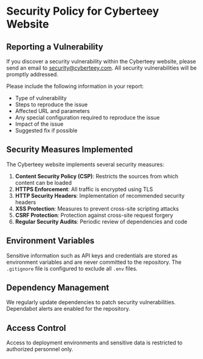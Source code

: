 # Security Policy for Cyberteey Website

## Reporting a Vulnerability

If you discover a security vulnerability within the Cyberteey website, please send an email to security@cyberteey.com. All security vulnerabilities will be promptly addressed.

Please include the following information in your report:

- Type of vulnerability
- Steps to reproduce the issue
- Affected URL and parameters
- Any special configuration required to reproduce the issue
- Impact of the issue
- Suggested fix if possible

## Security Measures Implemented

The Cyberteey website implements several security measures:

1. **Content Security Policy (CSP)**: Restricts the sources from which content can be loaded
2. **HTTPS Enforcement**: All traffic is encrypted using TLS
3. **HTTP Security Headers**: Implementation of recommended security headers
4. **XSS Protection**: Measures to prevent cross-site scripting attacks
5. **CSRF Protection**: Protection against cross-site request forgery
6. **Regular Security Audits**: Periodic review of dependencies and code

## Environment Variables

Sensitive information such as API keys and credentials are stored as environment variables and are never committed to the repository. The `.gitignore` file is configured to exclude all `.env` files.

## Dependency Management

We regularly update dependencies to patch security vulnerabilities. Dependabot alerts are enabled for the repository.

## Access Control

Access to deployment environments and sensitive data is restricted to authorized personnel only.
